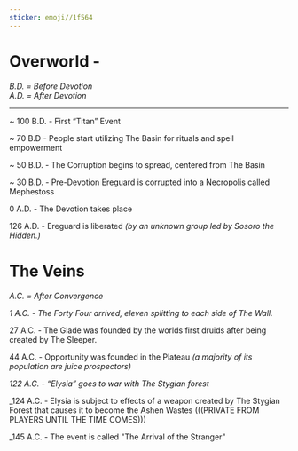 ```yaml
---
sticker: emoji//1f564
---
```

# Overworld - 

_B.D. = Before Devotion_  
_A.D. = After Devotion_

---

~ 100 B.D. - First “Titan” Event 

~ 70 B.D - People start utilizing The Basin for rituals and spell empowerment 

~ 50 B.D. - The Corruption begins to spread, centered from The Basin

~ 30 B.D. - Pre-Devotion Ereguard is corrupted into a Necropolis called Mephestoss

0 A.D. - The Devotion takes place

126 A.D. - Ereguard is liberated _(by an unknown group led by Sosoro the Hidden.)_ 

  

# The Veins

_A.C. = After Convergence_

_1 A.C. - The Forty Four arrived, eleven splitting to each side of The Wall._ 

27 A.C. - The Glade was founded by the worlds first druids after being created by The Sleeper.   

44 A.C. - Opportunity was founded in the Plateau _(a majority of its population are juice prospectors)_ 

_122 A.C. - “Elysia” goes to war with The Stygian forest_

_124 A.C. - Elysia is subject to effects of a weapon created by The Stygian Forest that causes it to become the Ashen Wastes (((PRIVATE FROM PLAYERS UNTIL THE TIME COMES)))

_145 A.C. - The event is called "The Arrival of the Stranger"